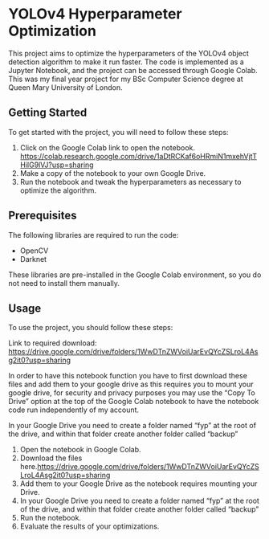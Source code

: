 # YOLOv4 Hyperparameter Optimization

This project aims to optimize the hyperparameters of the YOLOv4 object detection algorithm to make it run faster. The code is implemented as a Jupyter Notebook, and the project can be accessed through Google Colab. This was my final year project for my BSc Computer Science degree at Queen Mary University of London.

## Getting Started

To get started with the project, you will need to follow these steps:

1. Click on the Google Colab link to open the notebook. https://colab.research.google.com/drive/1aDtRCKaf6oHRmiN1mxehVjtTHilG9lVJ?usp=sharing
2. Make a copy of the notebook to your own Google Drive.
3. Run the notebook and tweak the hyperparameters as necessary to optimize the algorithm.

## Prerequisites

The following libraries are required to run the code:

- OpenCV
- Darknet

These libraries are pre-installed in the Google Colab environment, so you do not need to install them manually.

## Usage

To use the project, you should follow these steps:

Link to required download:
https://drive.google.com/drive/folders/1WwDTnZWVoiUarEvQYcZSLroL4Asg2it0?usp=sharing

In order to have this notebook function you have to first download these files and add them to your google drive as this requires you to mount your google drive, for security and privacy purposes you may use the “Copy To Drive” option at the top of the Google Colab notebook to have the notebook code run independently of my account.

In your Google Drive you need to create a folder named “fyp” at the root of the drive, and within that folder create another folder called “backup”


1. Open the notebook in Google Colab.
2. Download the files here.https://drive.google.com/drive/folders/1WwDTnZWVoiUarEvQYcZSLroL4Asg2it0?usp=sharing
3. Add them to your Google Drive as the notebook requires mounting your Drive.
4. In your Google Drive you need to create a folder named “fyp” at the root of the drive, and within that folder create another folder called “backup”
5. Run the notebook.
6. Evaluate the results of your optimizations.

